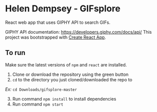 # Helen Dempsey - GIFsplore
React web app that uses GIPHY API to search GIFs.

GIPHY API documentation: https://developers.giphy.com/docs/api/
This project was bootstrapped with [Create React App](https://github.com/facebook/create-react-app).

## To run
Make sure the latest versions of `npm` and `react` are installed.

1. Clone or download the repository using the green button
2. `cd` to the directory you just cloned/downloaded the repo to

*Ex:* `cd Downloads/gifsplore-master`

3. Run command `npm install` to install dependencies
4. Run command `npm start`

